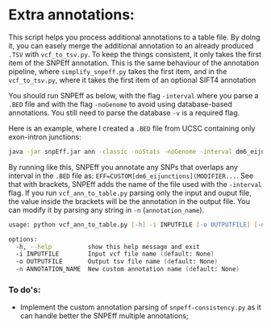 # Extra annotations:
This script helps you process additional annotations to a table file. By doing it, you can easely merge the additional annotation to an already produced `.TSV` with `vcf_to_tsv.py`. To keep the things consistent, it only takes the first item of the SNPEff annotation. This is the same behaviour of the annotation pipeline, where `simplify_snpeff.py` takes the first item, and in the `vcf_to_tsv.py`, where it takes the first item of an optional SIFT4 annotation

You should run SNPEff as below, with the flag `-interval` where you parse a `.BED` file and with the flag `-noGenome` to avoid using database-based annotations. You still need to parse the database `-v` is a required flag.

Here is an example, where I created a `.BED` file from UCSC containing only exon-intron junctions:
```zsh
java -jar snpEff.jar ann -classic -noStats -noGenome -interval dm6_eijunctions.bed -v Drosophila_melanogaster rooted_lifted_filtered.vcf > snpeff/extra_annotations/exon-introns_junctions/rooted_lifted_filtered_eijann.vcf
```

By running like this, SNPEff you annotate any SNPs that overlaps any interval in the `.BED` file as: `EFF=CUSTOM[dm6_eijunctions](MODIFIER...`. See that with brackets, SNPEff adds the name of the file used with the `-interval` flag. If you run `vcf_ann_to_table.py` parsing only the input and ouput file, the value inside the brackets will be the annotation in the output file. You can modify it by parsing any string in `-n` (`annotation_name`).

```zsh
usage: python vcf_ann_to_table.py [-h] -i INPUTFILE [-o OUTPUTFILE] [-n ANNOTATION_NAME]

options:
  -h, --help          show this help message and exit
  -i INPUTFILE        Input vcf file name (default: None)
  -o OUTPUTFILE       Output tsv file name (default: None)
  -n ANNOTATION_NAME  New custom annotation name (default: None)
```

### To do's:
- Implement the custom annotation parsing of `snpeff-consistency.py` as it can handle better the SNPEff multiple annotations;